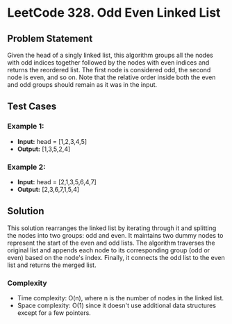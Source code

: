 # LeetCode 328. Odd Even Linked List

## Problem Statement
Given the head of a singly linked list, this algorithm groups all the nodes with odd indices together followed by the nodes with even indices and returns the reordered list.
The first node is considered odd, the second node is even, and so on.
Note that the relative order inside both the even and odd groups should remain as it was in the input.

## Test Cases

### Example 1:
- **Input:** head = [1,2,3,4,5]
- **Output:** [1,3,5,2,4]

### Example 2:
- **Input:** head = [2,1,3,5,6,4,7]
- **Output:** [2,3,6,7,1,5,4]

## Solution
This solution rearranges the linked list by iterating through it and splitting the nodes into two groups: odd and even. It maintains two dummy nodes to represent the start of the even and odd lists. The algorithm traverses the original list and appends each node to its corresponding group (odd or even) based on the node's index. Finally, it connects the odd list to the even list and returns the merged list.

### Complexity
- Time complexity: O(n), where n is the number of nodes in the linked list.
- Space complexity: O(1) since it doesn't use additional data structures except for a few pointers.
